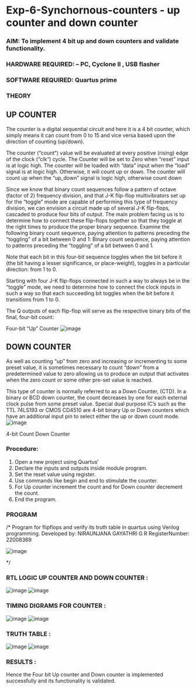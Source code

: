 # Exp-6-Synchornous-counters - up counter and down counter 
### AIM: To implement 4 bit up and down counters and validate  functionality.
### HARDWARE REQUIRED:  – PC, Cyclone II , USB flasher
### SOFTWARE REQUIRED:   Quartus prime
### THEORY 

## UP COUNTER 
The counter is a digital sequential circuit and here it is a 4 bit counter, which simply means it can count from 0 to 15 and vice versa based upon the direction of counting (up/down). 

The counter (“count“) value will be evaluated at every positive (rising) edge of the clock (“clk“) cycle.
The Counter will be set to Zero when “reset” input is at logic high.
The counter will be loaded with “data” input when the “load” signal is at logic high. Otherwise, it will count up or down.
The counter will count up when the “up_down” signal is logic high, otherwise count down

Since we know that binary count sequences follow a pattern of octave (factor of 2) frequency division, and that J-K flip-flop multivibrators set up for the “toggle” mode are capable of performing this type of frequency division, we can envision a circuit made up of several J-K flip-flops, cascaded to produce four bits of output.
The main problem facing us is to determine how to connect these flip-flops together so that they toggle at the right times to produce the proper binary sequence.
Examine the following binary count sequence, paying attention to patterns preceding the “toggling” of a bit between 0 and 1:
Binary count sequence, paying attention to patterns preceding the “toggling” of a bit between 0 and 1.

Note that each bit in this four-bit sequence toggles when the bit before it (the bit having a lesser significance, or place-weight), toggles in a particular direction: from 1 to 0.



 
 

Starting with four J-K flip-flops connected in such a way to always be in the “toggle” mode, we need to determine how to connect the clock inputs in such a way so that each succeeding bit toggles when the bit before it transitions from 1 to 0.

The Q outputs of each flip-flop will serve as the respective binary bits of the final, four-bit count:

 
 

Four-bit “Up” Counter
![image](https://user-images.githubusercontent.com/36288975/169644758-b2f4339d-9532-40c5-af40-8f4f8c942e2c.png)



## DOWN COUNTER 

As well as counting “up” from zero and increasing or incrementing to some preset value, it is sometimes necessary to count “down” from a predetermined value to zero allowing us to produce an output that activates when the zero count or some other pre-set value is reached.

This type of counter is normally referred to as a Down Counter, (CTD). In a binary or BCD down counter, the count decreases by one for each external clock pulse from some preset value. Special dual purpose IC’s such as the TTL 74LS193 or CMOS CD4510 are 4-bit binary Up or Down counters which have an additional input pin to select either the up or down count mode.
![image](https://user-images.githubusercontent.com/36288975/169644844-1a14e123-7228-4ed8-81a9-eb937dff4ac8.png)


4-bit Count Down Counter
### Procedure:
1. Open a new project using Quartus'
2. Declare the inputs and outputs inside module program.
3. Set the reset value using register.
4. Use commands like begin and end to stimulate the counter.
5. For Up counter increment the count and for Down counter decrement the count.
6. End the program.





### PROGRAM 
/*
Program for flipflops  and verify its truth table in quartus using Verilog programming.
Developed by: NIRAUNJANA GAYATHRI G R
RegisterNumber:  22008369

![image](https://user-images.githubusercontent.com/119395610/213845324-745ec59e-bf9c-4f57-9f03-15da85836bc7.png)



*/






### RTL LOGIC UP COUNTER AND DOWN COUNTER  :

![image](https://user-images.githubusercontent.com/119395610/213844949-9456779a-65f7-47db-a9d6-1157182c45b0.png)
![image](https://user-images.githubusercontent.com/119395610/213844955-3ae4be09-8063-4e50-aff3-324e502127f7.png)








### TIMING DIGRAMS FOR COUNTER  :

![image](https://user-images.githubusercontent.com/119395610/213844985-4c8a3d8e-84cc-487e-847a-c2fc6e11bd84.png)
![image](https://user-images.githubusercontent.com/119395610/213844994-26f852a1-284c-406f-b57c-b26bf126b839.png)





### TRUTH TABLE :

![image](https://user-images.githubusercontent.com/119395610/213845005-340bb667-12f4-4016-9118-30cf7bb3feec.png)
![image](https://user-images.githubusercontent.com/119395610/213845014-fb9b16d8-566d-4ef8-b98e-5d488e41944a.png)






### RESULTS :
Hence the Four bit Up counter and Down counter is implemented successfully and its functionality is validated.
